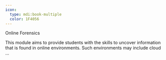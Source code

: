 ```yaml
---
icon:
  type: mdi:book-multiple
  color: 1F4056
---
```

Online Forensics

This module aims to provide students with the skills to uncover information that is found in online environments. Such environments may include cloud  ... 
